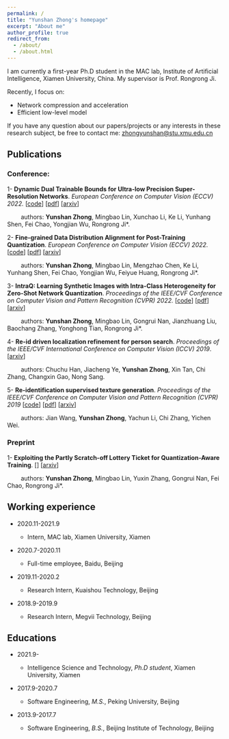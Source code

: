 ```yaml
---
permalink: /
title: "Yunshan Zhong's homepage"
excerpt: "About me"
author_profile: true
redirect_from: 
  - /about/
  - /about.html
---
```


 I am currently a first-year Ph.D student in the MAC lab, Institute of Artificial Intelligence, Xiamen University, China. My supervisor is Prof. Rongrong Ji. 

Recently, I focus on:

- Network compression and acceleration
- Efficient low-level model

If you have any question about our papers/projects or any interests in these research subject, be free to contact me: zhongyunshan@stu.xmu.edu.cn





## Publications

### Conference:

1- **Dynamic Dual Trainable Bounds for Ultra-low Precision Super-Resolution Networks**. *European Conference on Computer Vision (ECCV) 2022.* [[code](https://github.com/zysxmu/DDTB)] [[pdf](https://www.ecva.net/papers/eccv_2022/papers_ECCV/papers/136780001.pdf)] [[arxiv](https://arxiv.org/abs/2203.03844)]
   
&emsp;&emsp; authors: **Yunshan Zhong**, Mingbao Lin, Xunchao Li, Ke Li, Yunhang Shen, Fei Chao, Yongjian Wu, Rongrong Ji\*. 
   
2- **Fine-grained Data Distribution Alignment for Post-Training Quantization**. *European Conference on Computer Vision (ECCV) 2022.* [[code](https://github.com/zysxmu/FDDA)] [[pdf](https://www.ecva.net/papers/eccv_2022/papers_ECCV/papers/136710070.pdf)] [[arxiv](https://arxiv.org/abs/2109.04186)]

&emsp;&emsp; authors: **Yunshan Zhong**, Mingbao Lin, Mengzhao Chen, Ke Li, Yunhang Shen, Fei Chao, Yongjian Wu, Feiyue Huang, Rongrong Ji\*. 
  
3- **IntraQ: Learning Synthetic Images with Intra-Class Heterogeneity for Zero-Shot Network Quantization**. *Proceedings of the IEEE/CVF Conference on Computer Vision and Pattern Recognition (CVPR) 2022.* [[code](https://github.com/zysxmu/IntraQ)] [[pdf](https://openaccess.thecvf.com/content/CVPR2022/papers/Zhong_IntraQ_Learning_Synthetic_Images_With_Intra-Class_Heterogeneity_for_Zero-Shot_Network_CVPR_2022_paper.pdf)] [[arxiv](https://arxiv.org/abs/2111.09136)]

&emsp;&emsp; authors: **Yunshan Zhong**, Mingbao Lin, Gongrui Nan, Jianzhuang Liu, Baochang Zhang, Yonghong Tian, Rongrong Ji\*.

4- **Re-id driven localization refinement for person search**. *Proceedings of the IEEE/CVF International Conference on Computer Vision (ICCV) 2019*. [[arxiv]((https://arxiv.org/pdf/1909.08580))]

&emsp;&emsp; authors: Chuchu Han, Jiacheng Ye, **Yunshan Zhong**, Xin Tan, Chi Zhang, Changxin Gao, Nong Sang. 

5- **Re-identification supervised texture generation**. *Proceedings of the IEEE/CVF Conference on Computer Vision and Pattern Recognition (CVPR) 2019* [[code](https://github.com/yt4766269/TextureGeneration)] [[pdf](https://openaccess.thecvf.com/content_CVPR_2019/papers/Wang_Re-Identification_Supervised_Texture_Generation_CVPR_2019_paper.pdf)] [[arxiv](https://arxiv.org/abs/1904.03385)]

&emsp;&emsp; authors: Jian Wang, **Yunshan Zhong**, Yachun Li, Chi Zhang, Yichen Wei. 



### Preprint

1- **Exploiting the Partly Scratch-off Lottery Ticket for Quantization-Aware Training**. [] [[arxiv](https://arxiv.org/pdf/2211.08544.pdf)]

&emsp;&emsp; authors: **Yunshan Zhong**, Mingbao Lin, Yuxin Zhang, Gongrui Nan, Fei Chao, Rongrong Ji\*. 


## Working experience

- 2020.11-2021.9                        														       
  - Intern, MAC lab, Xiamen University, Xiamen
- 2020.7-2020.11                          																		      
  - Full-time employee, Baidu, Beijing

- 2019.11-2020.2                   														       
  - Research Intern, Kuaishou Technology, Beijing

- 2018.9-2019.9
  - Research Intern, Megvii Technology, Beijing



## Educations

- 2021.9-                						
  - Intelligence Science and Technology, *Ph.D student*, Xiamen University,  Xiamen

- 2017.9-2020.7     				   												
  - Software Engineering, *M.S.*, Peking University, Beijing

- 2013.9-2017.7 
  - Software Engineering, *B.S.*, Beijing Institute of Technology, Beijing

